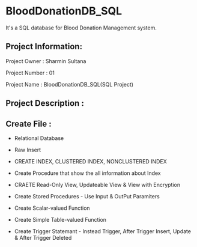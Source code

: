 # BloodDonationDB_SQL
It's a SQL database for Blood Donation Management system.
## Project Information:
Project Owner : Sharmin Sultana

Project Number : 01

Project Name : BloodDonationDB_SQL(SQL Project)
## Project Description :
## Create File :
* Relational Database

* Raw Insert

* CREATE INDEX, CLUSTERED INDEX, NONCLUSTERED INDEX

* Create Procedure that show the all information about Index

* CRAETE Read-Only View, Updateable View & View with Encryption

* Create Stored Procedures - Use Input & OutPut Paramiters

* Create Scalar-valued Function

* Create Simple Table-valued Function

* Create Trigger Statemant - Instead Trigger, After Trigger Insert, Update & After Trigger Deleted
